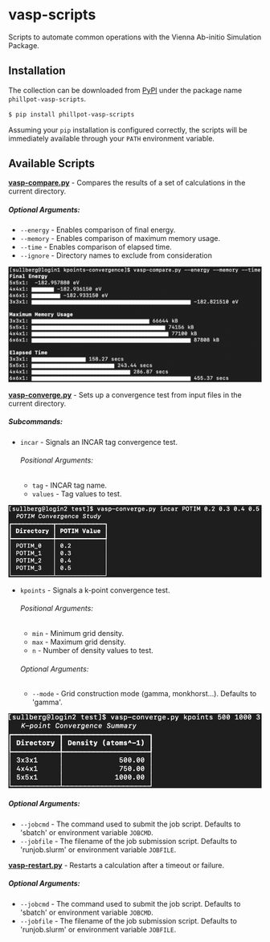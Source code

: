# vasp-scripts
Scripts to automate common operations with the Vienna Ab-initio Simulation Package.


## Installation

The collection can be downloaded from [PyPI](https://pypi.org/project/phillpot-vasp-scripts/) under the package name `phillpot-vasp-scripts`.

```bash
$ pip install phillpot-vasp-scripts
```
Assuming your `pip` installation is configured correctly, the scripts will be immediately available through your `PATH` environment variable.


## Available Scripts

__[vasp-compare.py](scripts/vasp-compare.py)__ - Compares the results of a set of calculations in the current directory.

##### Optional Arguments:
* `--energy` - Enables comparison of final energy.
* `--memory` - Enables comparison of maximum memory usage.
* `--time` - Enables comparison of elapsed time.
* `--ignore` - Directory names to exclude from consideration

![](assets/vasp_compare.png)


__[vasp-converge.py](scripts/vasp-converge.py)__ - Sets up a convergence test from input files in the current directory.

##### Subcommands:
* `incar` - Signals an INCAR tag convergence test.

    ###### Positional Arguments:
    * `tag` - INCAR tag name.
    * `values` - Tag values to test.

![](assets/vasp_converge_incar.png)

* `kpoints` - Signals a k-point convergence test.
    
    ###### Positional Arguments:
    * `min` - Minimum grid density.
    * `max` - Maximum grid density.
    * `n` - Number of density values to test.

    ###### Optional Arguments:
    * `--mode` - Grid construction mode (gamma, monkhorst...). Defaults to 'gamma'.

![](assets/vasp_converge_kpoints.png)

##### Optional Arguments:
* `--jobcmd` - The command used to submit the job script. Defaults to 'sbatch' or environment variable `JOBCMD`.
* `--jobfile` - The filename of the job submission script. Defaults to 'runjob.slurm' or environment variable `JOBFILE`.


__[vasp-restart.py](scripts/vasp-defect-energy.py)__ - Restarts a calculation after a timeout or failure.

##### Optional Arguments:
* `--jobcmd` - The command used to submit the job script. Defaults to 'sbatch' or environment variable `JOBCMD`.
* `--jobfile` - The filename of the job submission script. Defaults to 'runjob.slurm' or environment variable `JOBFILE`.
